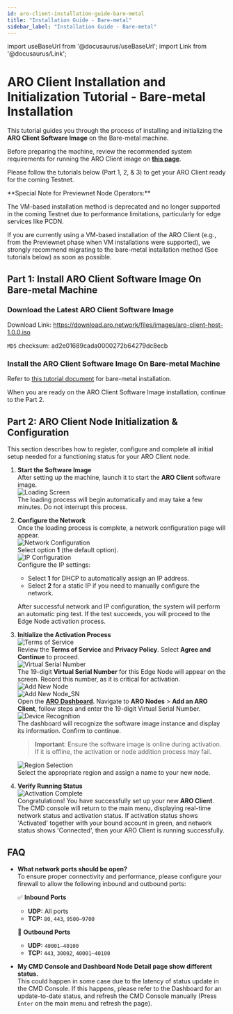```yaml
---
id: aro-client-installation-guide-bare-metal
title: "Installation Guide - Bare-metal"
sidebar_label: "Installation Guide - Bare-metal"
---
```

import useBaseUrl from '@docusaurus/useBaseUrl';
import Link from '@docusaurus/Link'; 

# ARO Client Installation and Initialization Tutorial - Bare-metal Installation

This tutorial guides you through the process of installing and initializing the **ARO Client Software Image** on the Bare-metal machine.

Before preparing the machine, review the recommended system requirements for running the ARO Client image on [**this page**](/edge-node/device-specs#recommended-requirements-for-software-clients-aro-client).

Please follow the tutorials below (Part 1, 2, & 3) to get your ARO Client ready for the coming Testnet.

<p style={{color: 'red'}}>**Special Note for Previewnet Node Operators:**</p>

<p style={{color: 'red'}}>The VM-based installation method is deprecated and no longer supported in the coming Testnet due to performance limitations, particularly for edge services like PCDN.</p>

<p style={{color: 'red'}}>If you are currently using a VM-based installation of the ARO Client (e.g., from the Previewnet phase when VM installations were supported), we strongly recommend migrating to the bare-metal installation method (See tutorials below) as soon as possible.</p>


## Part 1: Install ARO Client Software Image On Bare-metal Machine

### Download the Latest ARO Client Software Image

Download Link: https://download.aro.network/files/images/aro-client-host-1.0.0.iso

`MD5` checksum: ad2e01689cada0000272b64279dc8ecb

### Install the ARO Client Software Image On Bare-metal Machine

Refer to [this tutorial document](https://download.aro.network/files/docs/ARO_Client_Bare-metal_Installation_Guide.pdf) for bare-metal installation.

When you are ready on the ARO Client Software Image installation, continue to the Part 2.

## Part 2: ARO Client Node Initialization & Configuration

This section describes how to register, configure and complete all initial setup needed for a functioning status for your ARO Client node. 

1. **Start the Software Image**  
   After setting up the machine, launch it to start the **ARO Client** software image.  
   ![Loading Screen](/img/node-operator-guide/cmd_loading.png)  
   The loading process will begin automatically and may take a few minutes. Do not interrupt this process.

2. **Configure the Network**  
   Once the loading process is complete, a network configuration page will appear.  
   ![Network Configuration](/img/node-operator-guide/cmd_networkconfig.png)  
   Select option **1** (the default option).  
   ![IP Configuration](/img/node-operator-guide/cmd_ipconfig.png)  
   Configure the IP settings:  
   - Select **1** for DHCP to automatically assign an IP address.  
   - Select **2** for a static IP if you need to manually configure the network.  
  
   After successful network and IP configuration, the system will perform an automatic ping test. If the test succeeds, you will proceed to the Edge Node activation process. 

3. **Initialize the Activation Process**  
   ![Terms of Service](/img/node-operator-guide/cmd_terms.png)  
   Review the **Terms of Service** and **Privacy Policy**. Select **Agree and Continue** to proceed.  
   ![Virtual Serial Number](/img/node-operator-guide/cmd_SN.png)  
   The 19-digit **Virtual Serial Number** for this Edge Node will appear on the screen. Record this number, as it is critical for activation.  
   ![Add New Node](/img/node-operator-guide/cmd_adding.png)  
   ![Add New Node_SN](/img/node-operator-guide/cmd_inputsn.png)  
   Open the [**ARO Dashboard**](https://dashboard.aro.network). Navigate to **ARO Nodes** > **Add an ARO Client**, follow steps and enter the 19-digit Virtual Serial Number.  
   ![Device Recognition](/img/node-operator-guide/cmd_finddevice.png)  
   The dashboard will recognize the software image instance and display its information. Confirm to continue.  
   > **Important**: Ensure the software image is online during activation. If it is offline, the activation or node addition process may fail.  

   ![Region Selection](/img/node-operator-guide/cmd_region.png)  
   Select the appropriate region and assign a name to your new node.

4. **Verify Running Status**  
   ![Activation Complete](/img/node-operator-guide/cmd_activate.png)  
   Congratulations! You have successfully set up your new **ARO Client**. The CMD console will return to the main menu, displaying real-time network status and activation status. If activation status shows 'Activated' together with your bound account in green, and network status shows 'Connected', then your ARO Client is running successfully.

## FAQ

- **What network ports should be open?**  
  To ensure proper connectivity and performance, please configure your firewall to allow the following inbound and outbound ports:

  ✅ **Inbound Ports**
   - **UDP:** All ports  
   - **TCP:** `80`, `443`, `9500–9700`

  🚀 **Outbound Ports**
   - **UDP:** `40001–40100`  
   - **TCP:** `443`, `30002`, `40001–40100`

- **My CMD Console and Dashboard Node Detail page show different status.**  
  This could happen in some case due to the latency of status update in the CMD Console. If this happens, please refer to the Dashboard for an update-to-date status, and refresh the CMD Console manually (Press `Enter` on the main menu and refresh the page).